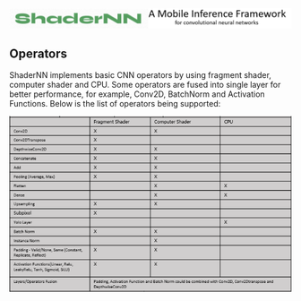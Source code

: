 ![ShaderNN logo](images/logo.png)






## Operators

ShaderNN implements basic CNN operators by using fragment shader, computer shader and CPU. Some operators are fused into single layer for better performance, for example, Conv2D, BatchNorm and Activation Functions. Below is the list of operators being supported:

![ShaderNN Operators](images/operators.png)


